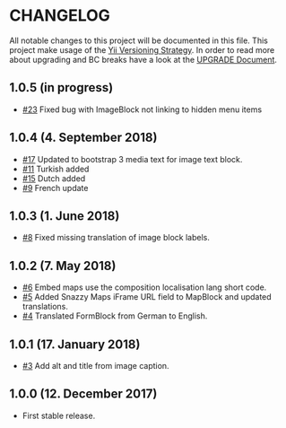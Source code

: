 # CHANGELOG

All notable changes to this project will be documented in this file. This project make usage of the [Yii Versioning Strategy](https://github.com/yiisoft/yii2/blob/master/docs/internals/versions.md). In order to read more about upgrading and BC breaks have a look at the [UPGRADE Document](UPGRADE.md).

## 1.0.5 (in progress)

+ [#23](https://github.com/luyadev/luya-bootstrap3/issues/23) Fixed bug with ImageBlock not linking to hidden menu items

## 1.0.4 (4. September 2018)

+ [#17](https://github.com/luyadev/luya-bootstrap3/issues/17) Updated to bootstrap 3 media text for image text block.
+ [#11](https://github.com/luyadev/luya-bootstrap3/issues/11) Turkish added
+ [#15](https://github.com/luyadev/luya-bootstrap3/issues/18) Dutch added
+ [#9](https://github.com/luyadev/luya-bootstrap3/issues/9) French update

## 1.0.3 (1. June 2018)

+ [#8](https://github.com/luyadev/luya-bootstrap3/issues/8) Fixed missing translation of image block labels.

## 1.0.2 (7. May 2018)

+ [#6](https://github.com/luyadev/luya-bootstrap3/pull/6) Embed maps use the composition localisation lang short code.
+ [#5](https://github.com/luyadev/luya-bootstrap3/issues/5) Added Snazzy Maps iFrame URL field to MapBlock and updated translations.
+ [#4](https://github.com/luyadev/luya-bootstrap3/pull/4) Translated FormBlock from German to English.

## 1.0.1 (17. January 2018)

+ [#3](https://github.com/luyadev/luya-bootstrap3/issues/3) Add alt and title from image caption.

## 1.0.0 (12. December 2017)

+ First stable release.
